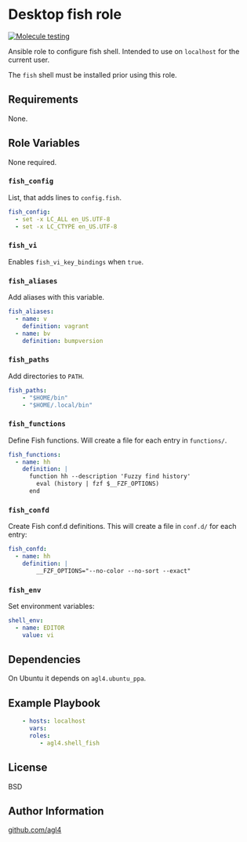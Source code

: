 # Desktop fish role

[![Molecule testing](https://github.com/agl4/ansible-role-shell-fish/actions/workflows/ci.yml/badge.svg)](https://github.com/agl4/ansible-role-shell-fish/actions/workflows/ci.yml)

Ansible role to configure fish shell. Intended to use on `localhost`
for the current user.

The `fish` shell must be installed prior using this role.

## Requirements

None.

## Role Variables

None required.

### `fish_config`

List, that adds lines to `config.fish`.

``` yaml
fish_config:
  - set -x LC_ALL en_US.UTF-8
  - set -x LC_CTYPE en_US.UTF-8
```

### `fish_vi`

Enables `fish_vi_key_bindings` when `true`.

### `fish_aliases`

Add aliases with this variable.

``` yaml
fish_aliases:
  - name: v
    definition: vagrant
  - name: bv
    definition: bumpversion
```

### `fish_paths`

Add directories to `PATH`.

``` yaml
fish_paths:
    - "$HOME/bin"
    - "$HOME/.local/bin"
```

### `fish_functions`

Define Fish functions. Will create a file for each entry in `functions/`.

``` yaml
fish_functions:
  - name: hh
    definition: |
      function hh --description 'Fuzzy find history'
        eval (history | fzf $__FZF_OPTIONS)
      end
```
### `fish_confd`

Create Fish conf.d definitions. This will create a file in `conf.d/` for each entry:

``` yaml
fish_confd:
  - name: hh
    definition: |
        __FZF_OPTIONS="--no-color --no-sort --exact"
```


### `fish_env`

Set environment variables:

``` yaml
shell_env:
  - name: EDITOR
    value: vi
```

## Dependencies

On Ubuntu it depends on `agl4.ubuntu_ppa`.

## Example Playbook

``` yaml
    - hosts: localhost
      vars:
      roles:
         - agl4.shell_fish
```

## License

BSD

## Author Information

[github.com/agl4](https://github.com/agl4)
